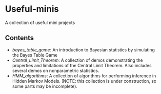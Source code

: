 # Useful-minis
A collection of useful mini projects

## Contents

+ *bayes_table_game*: An introduction to Bayesian statistics by simulating the Bayes Table Game
+ *Central_Limit_Theorem*: A collection of demos demonstrating the properties and limitations of the Central Limit Theorem. Also includes several demos on nonparametric statistics.
+ *HMM_algorithms*: A collection of algorithms for performing inference in Hidden Markov Models. (NOTE: this collection is under construction, so some parts may be incomplete).
